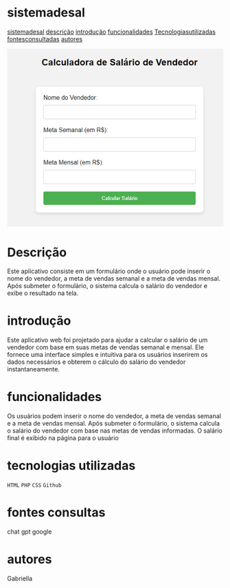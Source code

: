 # sistemadesal
[sistemadesal](#sistemadesal)
[descrição](#descri%C3%A7%C3%A3o)
[introdução](#introdu%C3%A7%C3%A3o)
[funcionalidades](#funcionalidades)
[Tecnologiasutilizadas](#tecnologias-utilizadas)
[fontesconsultadas](#fontes-consultas)
[autores](#autores)

![Capado projeto](capa.1.png)
# Descrição
Este aplicativo consiste em um formulário onde o usuário pode inserir o nome do vendedor, a meta de vendas semanal e a meta de vendas mensal. Após submeter o formulário, o sistema calcula o salário do vendedor e exibe o resultado na tela.

# introdução
Este aplicativo web foi projetado para ajudar a calcular o salário de um vendedor com base em suas metas de vendas semanal e mensal. Ele fornece uma interface simples e intuitiva para os usuários inserirem os dados necessários e obterem o cálculo do salário do vendedor instantaneamente.

# funcionalidades
Os usuários podem inserir o nome do vendedor, a meta de vendas semanal e a meta de vendas mensal.
Após submeter o formulário, o sistema calcula o salário do vendedor com base nas metas de vendas informadas.
O salário final é exibido na página para o usuário

# tecnologias utilizadas
``HTML``
``PHP``
``CSS``
``Github``

# fontes consultas
chat gpt
google

# autores
Gabriella

